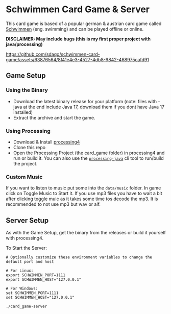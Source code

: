 # Schwimmen Card Game & Server

This card game is based of a popular german & austrian card game called [Schwimmen](https://en.wikipedia.org/wiki/Schwimmen) (eng. swimming) and can be played offline or online. 

**DISCLAIMER: May include bugs (this is my first proper project with java/processing)**


https://github.com/sdaqo/schwimmen-card-game/assets/63876564/8f41e4e3-4527-4db8-9842-468975cafd91





## Game Setup

### Using the Binary
-  Download the latest binary release for your platform (note: files with -java at the end include Java 17, download them if you dont have Java 17 installed)
- Extract the archive and start the game.

### Using Processing
- Download & Install [processing4](https://processing.org/download)
- Clone this repo
- Open the Processing Project (the card_game folder) in processing4 and run or build it. You can also use the [`processing-java`](https://github.com/processing/processing/wiki/Command-Line) cli tool to run/build the project.

### Custom Music
If you want to listen to music put some into the `data/music` folder. In game click on Toggle Music to Start it. If you use mp3 files you have to wait a bit after clicking toggle muic as it takes some time tos decode the mp3. It is recommended to not use mp3 but wav or aif.

## Server Setup
As with the Game Setup, get the binary from the releases or build it yourself with processing4.

To Start the Server:
```shell
# Optionally customize these environment variables to change the default port and host

# For Linux:
export SCHWIMMEN_PORT=1111
export SCHWIMMEN_HOST="127.0.0.1"

# For Windows:
set SCHWIMMEN_PORT=1111
set SCHWIMMEN_HOST="127.0.0.1"

./card_game-server
```
